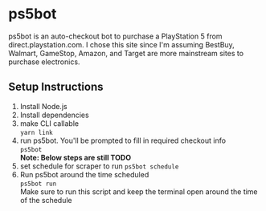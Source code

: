 # ps5bot

ps5bot is an auto-checkout bot to purchase a PlayStation 5 from direct.playstation.com. I chose this site since I'm assuming BestBuy, Walmart, GameStop, Amazon, and Target are more mainstream sites to purchase electronics.

## Setup Instructions

 1. Install Node.js
 2. Install dependencies
 3. make CLI callable  
    `yarn link`  
 4. run ps5bot. You'll be prompted to fill in required checkout info  
    `ps5bot`  
    **Note: Below steps are still TODO**  
 5. set schedule for scraper to run
    `ps5bot schedule`  
 6. Run ps5bot around the time scheduled  
    `ps5bot run`  
Make sure to run this script and keep the terminal open around the time of the schedule
